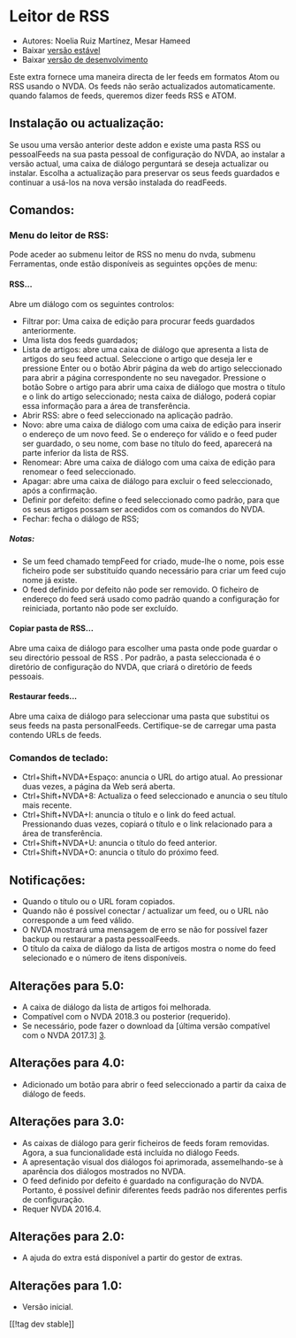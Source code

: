 # Leitor de RSS #

* Autores: Noelia Ruiz Martínez, Mesar Hameed
* Baixar [versão estável][1]
* Baixar [versão de desenvolvimento][2]

Este extra fornece uma maneira directa de ler feeds em formatos Atom ou RSS
usando o NVDA. Os feeds não serão actualizados automaticamente. quando
falamos de feeds, queremos dizer feeds RSS e ATOM.

## Instalação ou actualização: ##

Se usou uma versão anterior deste addon e existe uma pasta RSS ou
pessoalFeeds na sua pasta pessoal de configuração do NVDA, ao instalar a
versão actual, uma caixa de diálogo perguntará se deseja actualizar ou
instalar. Escolha a actualização para preservar os seus feeds guardados e
continuar a usá-los na nova versão instalada do readFeeds.

## Comandos: ##

### Menu do leitor de RSS: ###

Pode aceder ao submenu leitor de RSS no menu do nvda, submenu Ferramentas,
onde estão disponíveis as seguintes opções de menu:

#### RSS... ####

Abre um diálogo com os seguintes controlos:

* Filtrar por: Uma caixa de edição para procurar feeds guardados
  anteriormente.
* Uma lista dos feeds guardados;
* Lista de artigos: abre uma caixa de diálogo que apresenta a lista de
  artigos do seu feed actual. Seleccione o artigo que deseja ler e pressione
  Enter ou o botão Abrir página da web do artigo seleccionado para abrir a
  página correspondente no seu navegador. Pressione o botão Sobre o artigo
  para abrir uma caixa de diálogo que mostra o título e o link do artigo
  seleccionado; nesta caixa de diálogo, poderá copiar essa informação para a
  área de transferência.
* Abrir RSS: abre o feed seleccionado na aplicação padrão.
* Novo: abre uma caixa de diálogo com uma caixa de edição para inserir o
  endereço de um novo feed. Se o endereço for válido e o feed puder ser
  guardado, o seu nome, com base no título do feed, aparecerá na parte
  inferior da lista de RSS.
* Renomear: Abre uma caixa de diálogo com uma caixa de edição para renomear
  o feed seleccionado.
* Apagar: abre uma caixa de diálogo para excluir o feed seleccionado, após a
  confirmação.
* Definir por defeito: define o feed seleccionado como padrão, para que os
  seus artigos possam ser acedidos ​​com os comandos do NVDA.
* Fechar: fecha o diálogo de RSS;

##### Notas: #####

* Se um feed chamado tempFeed for criado, mude-lhe o nome, pois esse
  ficheiro pode ser substituído quando necessário para criar um feed cujo
  nome já existe.
* O feed definido por defeito não pode ser removido. O ficheiro de endereço
  do feed será usado como padrão quando a configuração for reiniciada,
  portanto não pode ser excluído.

#### Copiar pasta de RSS... ####

Abre uma caixa de diálogo para escolher uma pasta onde pode guardar o seu
directório pessoal de RSS . Por padrão, a pasta seleccionada é o diretório
de configuração do NVDA, que criará o diretório de feeds pessoais.

#### Restaurar feeds... ####

Abre uma caixa de diálogo para seleccionar uma pasta que substitui os seus
feeds na pasta personalFeeds. Certifique-se de carregar uma pasta contendo
URLs de feeds.

### Comandos de teclado: ###

* Ctrl+Shift+NVDA+Espaço: anuncia o URL do artigo atual. Ao pressionar duas
  vezes, a página da Web será aberta.
* Ctrl+Shift+NVDA+8: Actualiza o feed seleccionado e anuncia o seu título
  mais recente.
* Ctrl+Shift+NVDA+I: anuncia o título e o link do feed actual. Pressionando
  duas vezes, copiará o título e o link relacionado para a área de
  transferência.
* Ctrl+Shift+NVDA+U: anuncia o título do feed anterior.
* Ctrl+Shift+NVDA+O: anuncia o título do próximo feed.

## Notificações: ##

* Quando o título ou o URL foram copiados.
* Quando não é possível conectar / actualizar um feed, ou o URL não
  corresponde a um feed válido.
* O NVDA mostrará uma mensagem de erro se não for possível fazer backup ou
  restaurar a pasta pessoalFeeds.
* O título da caixa de diálogo da lista de artigos mostra o nome do feed
  selecionado e o número de itens disponíveis.

## Alterações para 5.0: ##

* A caixa de diálogo da lista de artigos foi melhorada.
* Compatível com o NVDA 2018.3 ou posterior (requerido).
* Se necessário, pode fazer o download da [última versão compatível com o
  NVDA 2017.3] [3].

## Alterações para 4.0: ##

* Adicionado um botão para abrir o feed seleccionado a partir da  caixa de
  diálogo de feeds.

## Alterações para 3.0: ##

* As caixas de diálogo para gerir ficheiros de feeds foram removidas. Agora,
  a sua funcionalidade está incluída no diálogo Feeds.
* A apresentação visual dos diálogos foi aprimorada, assemelhando-se à
  aparência dos diálogos mostrados no NVDA.
* O feed definido por defeito é guardado na configuração do NVDA. Portanto,
  é possível definir diferentes feeds padrão nos diferentes perfis de
  configuração.
* Requer NVDA 2016.4.


## Alterações para 2.0: ##

* A ajuda do extra está disponível a partir do gestor de extras.

## Alterações para 1.0: ##

* Versão inicial.

[[!tag dev stable]]

[1]: https://addons.nvda-project.org/files/get.php?file=rf

[2]: https://addons.nvda-project.org/files/get.php?file=rf-dev

[3]: https://addons.nvda-project.org/files/get.php?file=rf-o
